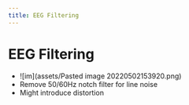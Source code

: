 ```yaml
---
title: EEG Filtering
---
```


# EEG Filtering
- ![im](assets/Pasted image 20220502153920.png)
- Remove 50/60Hz notch filter for line noise
- Might introduce distortion


















































